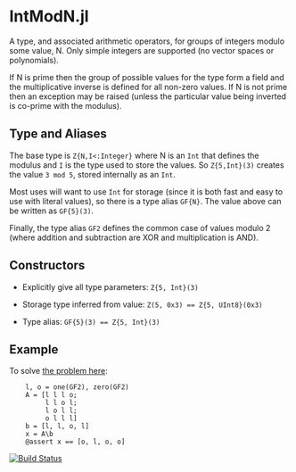 # IntModN.jl

A type, and associated arithmetic operators, for groups of integers modulo
some value, N.  Only simple integers are supported (no vector spaces or
polynomials).

If N is prime then the group of possible values for the type form a field and
the multiplicative inverse is defined for all non-zero values.  If N is not
prime then an exception may be raised (unless the particular value being
inverted is co-prime with the modulus).

## Type and Aliases

The base type is `Z{N,I<:Integer}` where N is an `Int` that defines the
modulus and `I` is the type used to store the values.  So `Z{5,Int}(3)`
creates the value `3 mod 5`, stored internally as an `Int`.

Most uses will want to use `Int` for storage (since it is both fast and easy
to use with literal values), so there is a type alias `GF{N}`.  The value
above can be written as `GF{5}(3)`.

Finally, the type alias `GF2` defines the common case of values modulo 2
(where addition and subtraction are XOR and multiplication is AND).

## Constructors

* Explicitly give all type parameters: `Z{5, Int}(3)`

* Storage type inferred from value: `Z(5, 0x3) == Z{5, UInt8}(0x3)`

* Type alias: `GF{5}(3) == Z{5, Int}(3)`

## Example

To solve [the problem
here](http://math.stackexchange.com/questions/169921/how-to-solve-system-of-linear-equations-of-xor-operation):

```
    l, o = one(GF2), zero(GF2)
    A = [l l l o; 
         l l o l;
         l o l l;
         o l l l]
    b = [l, l, o, l]
    x = A\b
    @assert x == [o, l, o, o]
```

[![Build Status](https://travis-ci.org/andrewcooke/IntModN.jl.png)](https://travis-ci.org/andrewcooke/IntModN.jl)
